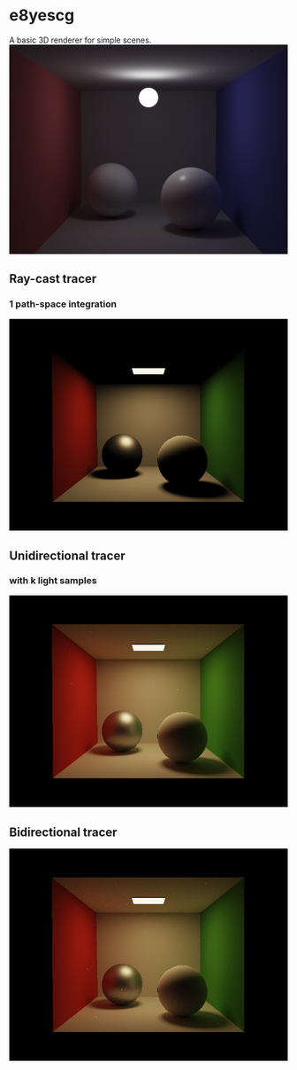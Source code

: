 # e8yescg
A basic 3D renderer for simple scenes.
![Alt text](gallery/image.png?raw=true "Unidirectional tracer (direct lighting)")

## Ray-cast tracer
### 1 path-space integration
![Alt text](gallery/image1.png?raw=true "Ray-cast tracer")

## Unidirectional tracer 
### with k light samples
![Alt text](gallery/image2.png?raw=true "Unidirectional tracer (direct lighting)")

## Bidirectional tracer
![Alt text](gallery/image3.png?raw=true "Bidirectional tracer")
